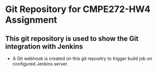 # Git Repository for CMPE272-HW4 Assignment

## This git repository is used to show the Git integration with Jenkins

- A Git webhook is created on this git repositry to trigger build job on configured Jenkins server.
